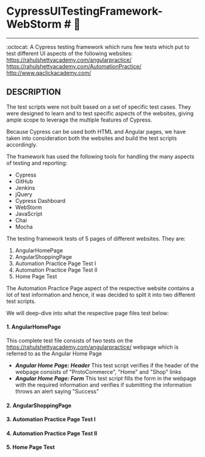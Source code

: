 # CypressUITestingFramework-WebStorm # :egg:
---------------
:octocat: A Cypress testing framework which runs few tests which put to test different UI aspects of the following websites:
https://rahulshettyacademy.com/angularpractice/
https://rahulshettyacademy.com/AutomationPractice/
http://www.qaclickacademy.com/

## DESCRIPTION ##
The test scripts were not built based on a set of specific test cases. They were designed to learn and to test specific aspects of the websites, giving ample scope to leverage the multiple features of Cypress.

Because Cypress can be used both HTML and Angular pages, we have taken into consideration both the websites and build the test scripts accordingly.

The framework has used the following tools for handling the many aspects of testing and reporting:
* Cypress
* GitHub
* Jenkins
* jQuery
* Cypress Dashboard
* WebStorm
* JavaScript
* Chai
* Mocha

The testing framework tests of 5 pages of different websites. They are:
1. AngularHomePage
2. AngularShoppingPage
3. Automation Practice Page Test I
4. Automation Practice Page Test II
5. Home Page Test

The Automation Practice Page aspect of the respective website contains a lot of test information and hence, it was decided to split it into two different test scripts.

We will deep-dive into what the respective page files test below:

#### 1. AngularHomePage ####
This complete test file consists of two tests on the https://rahulshettyacademy.com/angularpractice/ webpage which is referred to as the Angular Home Page
* ***Angular Home Page: Header***
This test script verifies if the header of the webpage consists of "ProtoCommerce", "Home" and "Shop" links
* ***Angular Home Page: Form***
This test script fills the form in the webpage with the required information and verifies if submitting the information throws an alert saying "Success"

#### 2. AngularShoppingPage ####
#### 3. Automation Practice Page Test I ####
#### 4. Automation Practice Page Test II ####
#### 5. Home Page Test ####
